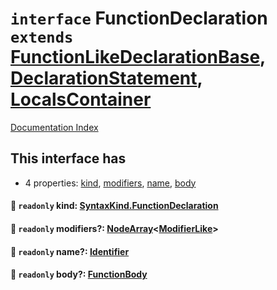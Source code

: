 # `interface` FunctionDeclaration `extends` [FunctionLikeDeclarationBase](../private.interface.FunctionLikeDeclarationBase/README.md), [DeclarationStatement](../private.interface.DeclarationStatement/README.md), [LocalsContainer](../private.interface.LocalsContainer/README.md)

[Documentation Index](../README.md)

## This interface has

- 4 properties:
[kind](#-readonly-kind-syntaxkindfunctiondeclaration),
[modifiers](#-readonly-modifiers-nodearraymodifierlike),
[name](#-readonly-name-identifier),
[body](#-readonly-body-functionbody)


#### 📄 `readonly` kind: [SyntaxKind.FunctionDeclaration](../private.enum.SyntaxKind/README.md#functiondeclaration--262)



#### 📄 `readonly` modifiers?: [NodeArray](../private.interface.NodeArray/README.md)\<[ModifierLike](../private.type.ModifierLike/README.md)>



#### 📄 `readonly` name?: [Identifier](../private.interface.Identifier/README.md)



#### 📄 `readonly` body?: [FunctionBody](../private.type.FunctionBody/README.md)



